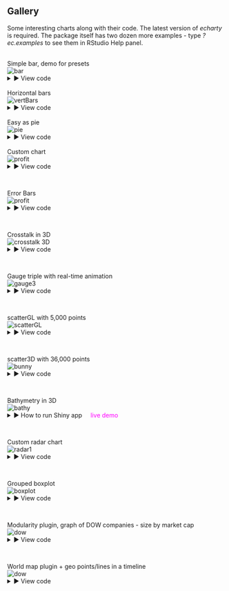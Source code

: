 ## Gallery

 Some interesting charts along with their code. The latest version of *echarty* is required. The package itself has two dozen more examples - type *?ec.examples* to see them in RStudio Help panel.

<br />
Simple bar, demo for presets <br />
<img src='img/cb.bar.png' target=_blank alt='bar' />
<details><summary>► View code</summary>

```r
library(lubridate)
df <- data.frame(date=as.Date('2019-12-31') %m+% months(1:13), 
                 num=runif(13))

#  with presets
p <- df %>% ec.init() %>% ec.theme('dark')
p$x$opts$xAxis <- list(type = 'category', 
                       axisLabel = list(interval=0, rotate=45) )
p$x$opts$series[[1]]$type <- 'bar'
p

#  without presets all options are explicitly assigned
p <- ec.init(preset=FALSE) %>% ec.theme('dark')
p$x$opts <- list(
  yAxis = list(ey=''),   # 'ey' is a dummy attribute to set a default axis
  xAxis = list(type = 'category', 
               axisLabel = list(interval=0, rotate=45)
               #, axisTick = list(alignWithLabel=TRUE)
          ),
  series = list(list(type='bar', data=ec.data(df, 'values', FALSE)))
)
p

```
</details>

<br />
Horizontal bars <br />
<img src='img/cb-33.png' target=_blank alt='vertBars' />
<details><summary>► View code</summary>

```r
library(echarty); library(dplyr)
df <- Orange %>% mutate(Tree=as.character(Tree)) %>%
      arrange(Tree) %>% group_by(Tree) %>% group_split()

p <- ec.init(preset=FALSE) %>% ec.theme('dark')
p$x$opts <- list(
  series = lapply(df, function(t) {
      list(type='bar', name=unique(t$Tree), data=t$circumference) }),
  legend = list(ey=''),
  xAxis = list(ey=''),
  yAxis = list(data=unique(Orange$age)),
  tooltip = list(formatter='{c}')
)
p
```
</details>

<br />
Easy as pie <br />
<img src='img/cb-0.png' target=_blank alt='pie' />
<details><summary>► View code</summary>


```r
is <- sort(islands); is <- is[is>60]
is <- data.frame(name=names(is), value=as.character(unname(is)))
data <- ec.data(is, 'names')

library(echarty)
p <- ec.init() %>% ec.theme('dark-mushroom')
p$x$opts <- list(
  title = list(text = "Landmasses over 60,000 mi\u00B2", left = 'center'),
  tooltip = list(trigger='item'),
  color = hcl.colors(13, palette = "Spectral"),
  series = list(type='pie', radius='50%', data=data, name='mi\u00B2'))
p
```
</details>

<br />
Custom chart <br />
<img src='img/cb-1.png' target=_blank alt='profit' />
<details><summary>► View code</summary>


```r
# source https://echarts.apache.org/examples/en/editor.html?c=custom-profit
# GUI translated with echarty::ec.js2r() with rdata and ritem added

library(echarty); library(dplyr)
data <- list(c(10, 16, 3, "A"), c(16, 18, 15, "B"), c(18, 26, 12, "C"), c(26, 32, 22, "D"), c(32, 56, 7, "E"), c(56, 62, 17, "F"))
colorList <- c("#4f81bd", "#c0504d", "#9bbb59", "#604a7b", "#948a54", "#e46c0b")
rdata <- 1:6 %>% purrr::map(function(x) {
    list(value = data[[x]],
          itemStyle = list(color=colorList[x])) })
ritem <- "function renderItem(params, api) {
    var yValue = api.value(2);
    var start = api.coord([api.value(0), yValue]);
    var size = api.size([api.value(1) - api.value(0), yValue]);
    var style = api.style();

    return {
        type: 'rect',
        shape: {
            x: start[0],
            y: start[1],
            width: size[0],
            height: size[1]
        },
        style: style
    };
}"
p <- ec.init() %>% ec.theme('dark-mushroom')      # only 2 commands used
p$x$opts <- list(
    title = list(text = "Profit", left = "center"),
    tooltip = list(ey = ""),
    xAxis = list(scale = TRUE), yAxis = list(ey = ""),
    series = list(list(type = "custom",
         renderItem = htmlwidgets::JS(ritem),
         label = list(show = TRUE, position = "top"),
         dimensions = list("from", "to", "profit"),
         encode = list(x = list(0, 1), y = 2,
                           tooltip = list(0, 1, 2), itemName = 3),
         data = rdata ))
)
p
```
</details>

<p>&nbsp;</p>
Error Bars <br />
<img src='img/cb-2.png' target=_blank alt='profit' />
<details><summary>► View code</summary>

```r
# example by https://github.com/kuzmenkov111
library(echarty)
library(data.table)
library(binom); library(dplyr)
# function for percent and CI calculation
myfun_binom <- function(n,all){
  round((binom::binom.confint(n, all, methods = "wilson", conf.level=0.95)[,c(4:6)])*100,2)
}
#  --- 1. data prep
stackbar <- data.table(Year = c(2010, 2010, 2010, 2011, 2011, 2011, 2012, 2012, 2012, 2013,2013, 2013),
                       Category = c("A", "B", "C", "A", "B", "C", "A", "B", "C", "A", "B", "C"),
                       n = c(10, 20, 30, 30, 20, 10, 11,12,13, 15, 15, 15))
# calculate percent and 95% CI
stackbar <- stackbar[,`:=`(all=sum(n)), by = c("Year")][,c("perc","low","up") := myfun_binom(n,all)]
stackbar <- stackbar %>% mutate(xlbl=paste0(Year,' (N=',all,')'))
stackbar <- stackbar %>% relocate(xlbl,perc)  # move in front as natural X & Y columns
stackbar <- stackbar %>% group_by(Category)   # both ec.init & ecr.ebars need grouped data
#  --- 2. plot
q <- stackbar %>% ec.init(group1='bar', load='custom') %>%
     ec.theme('dark-mushroom') %>%
     ecr.ebars(stackbar[,c('xlbl','low','up','Category')],    # only columns for x,low,high,category
               hwidth = 9)    # (optional) half-width of err.bar in pixels
#  --- 3. customization
groupColors <- c("#387e78","#eeb422","#d9534f")
q$x$opts$series <- lapply(q$x$opts$series, function(s, i) {
  if (s$type=='bar') {
    s$emphasis <- list(focus = 'series')
    s$color <- groupColors[parent.frame()$i[]]  # iteration hack, for fun only
  }
  else if (s$type=='custom')
    s$color <- 'cyan'
  s
})
q   # customized
```
</details>


<p>&nbsp;</p>
Crosstalk in 3D <br />

<img src='img/cb-3.png' target=_blank alt='crosstalk 3D' />
<details><summary>► View code</summary>


```r
# echarty can highlight 3D points selected by external controls
library(crosstalk); library(DT); library(d3scatter); library(htmltools)
library(echarty); library(dplyr); library(tibble)
sdf <- mtcars %>% rownames_to_column(var='name') %>% relocate(mpg,wt) 
sdf <- SharedData$new(sdf)

p3 <- sdf %>% ec.init(load='3D', 
            title = list(text="3D brush listener")) %>%
            ec.theme('dark-mushroom')
p3$x$opts$series[[1]] <- list(
  type='scatter3D', symbolSize=11,
  encode=list(x='mpg', y='wt', z='hp'),
  itemStyle=list(color = htmlwidgets::JS("function(params){
    let cyl=params.value[3]; return (cyl==4 ? 'RoyalBlue' : cyl==6 ? 'OrangeRed':'green');}") ),
  emphasis = list(focus='self', blurScope='series', itemStyle=list(color='red')),
  blur = list(opacity = 0.2)
)
p3$x$opts$xAxis3D <- list(name='mpg')
p3$x$opts$yAxis3D <- list(name='wt')
p3$x$opts$zAxis3D <- list(name='hp')

bscols( list(
    d3scatter(sdf, ~mpg, ~wt, ~factor(cyl), width="100%", height=300),br(),
    datatable(sdf, extensions="Scroller", style="bootstrap", class="compact", width="100%",
              options=list(deferRender=TRUE, scrollY=300, scroller=TRUE))
  ),  p3
)
```
</details>

<p>&nbsp;</p>
Gauge triple with real-time animation<br />

<img src='img/cb-5.png' target=_blank alt='gauge3' />

<details><summary>► View code</summary>

```r
jcode <- "setInterval(function () {
    opts.series[0].data[0].value = (Math.random() * 100).toFixed(2) - 0;
    opts.series[0].data[1].value = (Math.random() * 100).toFixed(2) - 0;
    opts.series[0].data[2].value = (Math.random() * 100).toFixed(2) - 0;
    chart.setOption(opts, true);
}, 2000);"
library(echarty)
p <- ec.init(js=jcode) %>% ec.theme('dark')
p$x$opts <- list(series = list(
    list(type = "gauge", 
    anchor = list(show = TRUE, showAbove = TRUE,
    size = 18, itemStyle = list(color = "#FAC858")), 
    pointer = list(icon = "path://M2.9,0.7L2.9,0.7c1.4,0,2.6,1.2,2.6,2.6v115c0,1.4-1.2,2.6-2.6,2.6l0,0c-1.4,0-2.6-1.2-2.6-2.6V3.3C0.3,1.9,1.4,0.7,2.9,0.7z",
    width = 8, length = "80%", offsetCenter = list(0, "8%")), 
    progress = list(show = TRUE,
      overlap = TRUE, roundCap = TRUE), axisLine = list(roundCap = TRUE), 
    data = list(
      list(value = 20, name = "One", title = list(offsetCenter = list("-40%", "80%")), detail = list(offsetCenter = list("-40%","95%"))), 
      list(value = 40, name = "Two", title = list(offsetCenter = list("0%", "80%")), detail = list(offsetCenter = list("0%", "95%"))), 
      list(value = 60, name = "Three", title = list(offsetCenter = list("40%", "80%")), detail = list(offsetCenter = list("40%","95%")))), 
    title = list(fontSize = 14), detail = list(width = 40, height = 14, fontSize = 14, color = "#fff", backgroundColor = "auto", borderRadius = 3, formatter = "{value}%"))))
p
```
</details>


<p>&nbsp;</p>
scatterGL with 5,000 points<br />

<img src='img/cb-6.png' target=_blank alt='scatterGL' />

<details><summary>► View code</summary>

```r
# example works also with type='scatter', just ec.data needs to be format='values'
library(echarty); library(tibble)
dim <- 2500   # sample data half-quantity - could be 100x more
slip <- if (dim %% 2) 0.1 else -0.1
setData <- function(offset) {
	t <- tibble(x = runif(dim, max=10),
					y = offset + sin(x) - x * slip * runif(dim))
	round(t,3)
}
sers <- NULL	# two consecutive series, same data shifted vertically
for(i in 0:1) 
	sers <- append(sers, list(
	list(type = 'scatterGL',
		data = ec.data(setData(i), 'dataset', FALSE),
		symbolSize=3, large=TRUE,
		itemStyle=list(opacity=0.4, color=(if (i==0) 'cyan' else 'pink'))
	)
	))
p <- ec.init(load='3D', preset=FALSE)  %>% ec.theme('dark-mushroom') 
p$x$opts <- list(
  xAxis = list(ey=''),	  # scatterGL is not 3D, needs 2D axes
  yAxis = list(ey=''),
  series = sers,
  dataZoom = list(type='inside',start=50)
)
p
```
</details>


<p>&nbsp;</p>
scatter3D with 36,000 points<br />

<img src='img/cb-7.png' target=_blank alt='bunny' />

<details><summary>► View code</summary>

```r
library(onion); library(echarty)
data(bunny)
tmp <- as.data.frame(bunny)
p <- tmp %>% ec.init(load='3D') %>% ec.theme('dark-mushroom')
p$x$opts$series[[1]] <- list(type='scatter3D', symbolSize=2)
p$x$opts$visualMap <- list( 
      inRange=list(color = rainbow(10)), calculable=TRUE,
      min=min(tmp$y), max=max(tmp$y), dimension=1)
p
```
</details>


<p>&nbsp;</p>
Bathymetry in 3D<br />

<img src='img/hawaii3d.png' target=_blank alt='bathy' />

<details><summary>► How to run Shiny app &nbsp; &nbsp; <span style="color:magenta">live demo</span></summary>

```r
runGist('https://gist.github.com/helgasoft/121d7d3ff7d292990c3e05cfc1cbf24b')
```
</details>

<p>&nbsp;</p>
Custom radar chart<br />

<img src='img/cb-8.png' target=_blank alt='radar1' />

<details><summary>► View code</summary>

```r
data <- data.frame(
  name = c('129511','129519','129525','129520','129138'),
  values = c(12,45,23,50,32), max = rep(60, 5)
)
# build a list for rich formatting
rifo <- lapply(data$name, function(x) { 
  list(height = 30, 
       backgroundColor=list(
  image=paste0('https://image.flaticon.com/icons/png/512/129/',x,'.png')))
}) 
names(rifo) <- data$name

p <- data %>% ec.init(preset=FALSE) %>% ec.theme('dark-mushroom')
p$x$opts$radar <- list(
  indicator = ec.data(data, 'names'),
  name = list(formatter=htmlwidgets::JS("function(value){ return '{'+value+'| }'; }"),
              rich = rifo)
)
p$x$opts$series = list( list(
  type = 'radar',
  data = list(data$values)
))
p
```
</details>

<p>&nbsp;</p>
Grouped boxplot<br />
<img src='img/cb-9.png' target=_blank alt='boxplot' />
<details><summary>► View code</summary>

```r
# original JS: https://echarts.apache.org/examples/en/editor.html?c=boxplot-multi
library(echarty); library(dplyr)
grps <- list()   # data in 3 groups
for (grp in 1:3) {
  seriesData <- list()
  for (i in 1:18) {
    cate <- runif(10, 1, 200)
    seriesData <- append(seriesData, list(cate))
  }
  tmp <- lapply(seriesData, boxplot.stats)
  grps[[grp]] <- lapply(tmp, function(x) x$stats)
}

p <- ec.init() %>% ec.theme('bm', code='{
  "color":["chartreuse","red","cyan"], 
  "grid":{"backgroundColor":"#333"}, 
  "backgroundColor":"#333", 
  "legend":{"textStyle": {"color": "#eeeeee"}} }')
for (grp in 1:3) {
  p$x$opts$series[[grp]] <- list(
    name = paste0('category', grp),
    type = 'boxplot',
    data = grps[[grp]]
  )
}
p$x$opts$grid <- list(show=TRUE)
p$x$opts$xAxis <- list(
  name='item', type = 'category',
  boundaryGap = TRUE, axisLine=list(onZero=FALSE),
  splitArea = list(show=TRUE)
)
p$x$opts$yAxis <- list(
  name = 'value', min=-50, max=250
)
p$x$opts$legend$data <- list('category1', 'category2', 'category3')
p$x$opts$tooltip <- list(trigger='item')
p$x$opts$dataZoom <- list(list(type='slider',start=50))
p
```
</details>


<p>&nbsp;</p>
Modularity plugin, graph of DOW companies - size by market cap<br />
<img src='img/cb-10.png' target=_blank alt='dow' />
<details><summary>► View code</summary>

```r
# select and drag items to see auto-rearrange effect
tmp <- jsonlite::fromJSON('https://quote.cnbc.com/quote-html-webservice/quote.htm?noform=1&partnerId=2&fund=1&exthrs=0&output=json&symbolType=issue&symbols=55991|44503|36276|56858|70258|1607179|84090|142105|145043|148633|151846|167459|174239|178782|174614|197606|202757|205141|205778|212856|228324|260531|277095|81364|283359|10808544|283581|286571|89999|522511530&requestMethod=extended')
df <- tmp$ExtendedQuoteResult$ExtendedQuote$QuickQuote
wt <- data.frame(tic=df$symbol, name=df$altName, bn=NA, size=NA, 
      mcap = df$FundamentalData$mktcapView, 
      rev = df$FundamentalData$revenuettm)
wt$bn <- round(as.numeric(gsub('M','',wt$mcap, fixed=TRUE))/1000,1) # mkt.cap
bnMax <- max(wt$bn)
wt$size <- 30 + wt$bn/bnMax * 140   # size 30 to 140 px depending on mkt.cap
  
p <- ec.init(load='gmodular'); 
p$x$opts <- list(
  title=list(text='DOW 2021',x='center',y='bottom',
    backgroundColor='rgba(0,0,0,0)',borderColor='#ccc',    
    borderWidth=0,padding=5,itemGap=10, 
    textStyle=list(fontSize=18,fontWeight='bolder',color='#eee'),subtextStyle=list(color='#aaa')),
  backgroundColor='#000',
  tooltip=list(trigger='item', formatter= htmlwidgets::JS("function(params){
        return('<strong>' + params.data.lname +
                '</strong><br />' + params.data.value + 'bn') }"
  )),
  animationDurationUpdate = "function(idx) list(return idx * 100; )",
  animationEasingUpdate = 'bounceIn',
  series = list(list(
    type='graph', layout='force', 
    force=list(repulsion=250,edgeLength=10),
    modularity = list(resolution=7, sort=TRUE),
    roam=TRUE, label=list(show=TRUE),
    data = lapply(ec.data(wt, 'names'), function(x)
      list(name = x$tic, lname=x$name, value=x$bn, 
           symbolSize=x$size, draggable=TRUE 
      )) ))
)
p
```
</details>


<p>&nbsp;</p>
World map plugin + geo points/lines in a timeline<br />
<img src='img/cb-11.geo.gif' target=_blank alt='dow' />
<details><summary>► View code</summary>

```r
# inspired by data from https://github.com/etiennebacher
library(echarty); library(dplyr)
flights <- read.csv('https://raw.githubusercontent.com/plotly/datasets/master/2011_february_aa_flight_paths.csv')
# rearrange longitude/latitude data for ECharts
df <- head(flights) %>% relocate(start_lon,start_lat,end_lon) %>% 
  group_by(airport1) %>% group_split()
# timeline options are individual charts
options <-  lapply(df, function(y) {
  series <- list(
    list(type='scatter', coordinateSystem='geo',
         data = ec.data(y, 'values'), symbolSize = 8),
    list(type='lines', coordinateSystem='geo',
         data = lapply(ec.data(y, 'names'), function(x) 
           list(coords = list(c(x$start_lon, x$start_lat), 
                              c(x$end_lon, x$end_lat)))
         ),
         lineStyle = list(curveness=0.3, width=2, color='red') )
  )
  list(title=list(text=unique(y$airport1), top=30),
       backgroundColor = '#191919',
       geo = list(map="world", roam=TRUE, center=c(-97.0372, 32.89595), zoom=4), 
       series = series)
})

p <- ec.init(preset=FALSE, load='world')
p$x$opts$yAxis <- list(ey='')
p$x$opts$xAxis$type <- 'category'
# timeline labels need to match option titles
p$x$opts$timeline <- list(data=unlist(lapply(options, 
      function(x) x$title$text)), axisType='category')
p$x$opts$options <- options
p
```
</details>

